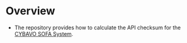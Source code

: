 # Overview

- The repository provides how to calculate the API checksum for the [CYBAVO SOFA System](https://github.com/CYBAVO/SOFA_MOCK_SERVER).

